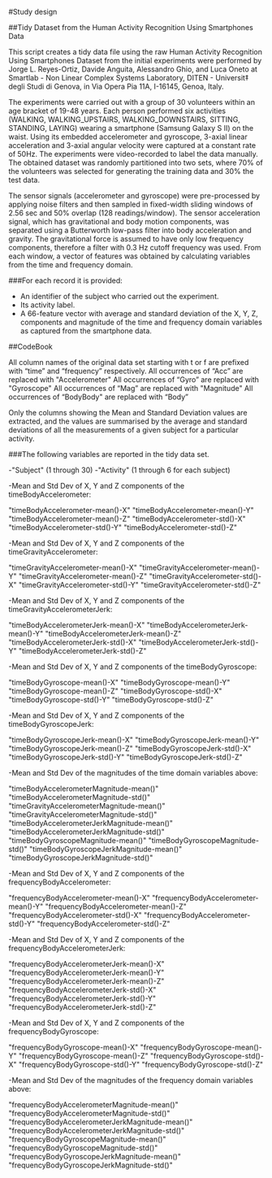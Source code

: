 #Study design

##Tidy Dataset from the Human Activity Recognition Using Smartphones Data


This script creates a tidy data file using the raw Human Activity Recognition Using Smartphones Dataset from the initial experiments were performed by Jorge L. Reyes-Ortiz, Davide Anguita, Alessandro Ghio, and Luca Oneto at Smartlab - Non Linear Complex Systems Laboratory, DITEN - Universit‡ degli Studi di Genova, in Via Opera Pia 11A, I-16145, Genoa, Italy.

The experiments were carried out with a group of 30 volunteers within an age bracket of 19-48 years. Each person performed six activities (WALKING, WALKING_UPSTAIRS, WALKING_DOWNSTAIRS, SITTING, STANDING, LAYING) wearing a smartphone (Samsung Galaxy S II) on the waist. Using its embedded accelerometer and gyroscope, 3-axial linear acceleration and 3-axial angular velocity were captured at a constant rate of 50Hz. The experiments were video-recorded to label the data manually. The obtained dataset was randomly partitioned into two sets, where 70% of the volunteers was selected for generating the training data and 30% the test data. 

The sensor signals (accelerometer and gyroscope) were pre-processed by applying noise filters and then sampled in fixed-width sliding windows of 2.56 sec and 50% overlap (128 readings/window). The sensor acceleration signal, which has gravitational and body motion components, was separated using a Butterworth low-pass filter into body acceleration and gravity. The gravitational force is assumed to have only low frequency components, therefore a filter with 0.3 Hz cutoff frequency was used. From each window, a vector of features was obtained by calculating variables from the time and frequency domain. 


###For each record it is provided:


- An identifier of the subject who carried out the experiment.
- Its activity label.
- A 66-feature vector with average and standard deviation of the X, Y, Z, components and magnitude of the time and frequency domain variables as captured from the smartphone data. 




##CodeBook


All column names of the original data set starting with t or f are prefixed with “time” and “frequency” respectively. 
All occurrences of “Acc” are replaced with "Accelerometer"
All occurrences of “Gyro” are replaced with "Gyroscope"
All occurrences of “Mag” are replaced with "Magnitude"
All occurrences of “BodyBody" are replaced with “Body”

Only the columns showing the Mean and Standard Deviation values are extracted, and the values are summarised by the average and standard deviations of all the measurements of a given subject for a particular activity. 


###The following variables are reported in the tidy data set.


-"Subject" (1 through 30)
-"Activity" (1 through 6 for each subject)

-Mean and Std Dev of X, Y and Z components of the timeBodyAccelerometer:

"timeBodyAccelerometer-mean()-X" 
"timeBodyAccelerometer-mean()-Y" 
"timeBodyAccelerometer-mean()-Z" 
"timeBodyAccelerometer-std()-X" 
"timeBodyAccelerometer-std()-Y" 
"timeBodyAccelerometer-std()-Z" 

-Mean and Std Dev of X, Y and Z components of the timeGravityAccelerometer:

"timeGravityAccelerometer-mean()-X" 
"timeGravityAccelerometer-mean()-Y" 
"timeGravityAccelerometer-mean()-Z" 
"timeGravityAccelerometer-std()-X" 
"timeGravityAccelerometer-std()-Y" 
"timeGravityAccelerometer-std()-Z" 

-Mean and Std Dev of X, Y and Z components of the timeGravityAccelerometerJerk:

"timeBodyAccelerometerJerk-mean()-X" 
"timeBodyAccelerometerJerk-mean()-Y" 
"timeBodyAccelerometerJerk-mean()-Z" 
"timeBodyAccelerometerJerk-std()-X" 
"timeBodyAccelerometerJerk-std()-Y" 
"timeBodyAccelerometerJerk-std()-Z" 

-Mean and Std Dev of X, Y and Z components of the timeBodyGyroscope:

"timeBodyGyroscope-mean()-X" 
"timeBodyGyroscope-mean()-Y" 
"timeBodyGyroscope-mean()-Z" 
"timeBodyGyroscope-std()-X" 
"timeBodyGyroscope-std()-Y" 
"timeBodyGyroscope-std()-Z" 

-Mean and Std Dev of X, Y and Z components of the timeBodyGyroscopeJerk:

"timeBodyGyroscopeJerk-mean()-X" 
"timeBodyGyroscopeJerk-mean()-Y" 
"timeBodyGyroscopeJerk-mean()-Z" 
"timeBodyGyroscopeJerk-std()-X" 
"timeBodyGyroscopeJerk-std()-Y" 
"timeBodyGyroscopeJerk-std()-Z" 

-Mean and Std Dev of the magnitudes of the time domain variables above:

"timeBodyAccelerometerMagnitude-mean()" 
"timeBodyAccelerometerMagnitude-std()" 
"timeGravityAccelerometerMagnitude-mean()" "timeGravityAccelerometerMagnitude-std()" "timeBodyAccelerometerJerkMagnitude-mean()" "timeBodyAccelerometerJerkMagnitude-std()" 
"timeBodyGyroscopeMagnitude-mean()" 
"timeBodyGyroscopeMagnitude-std()" 
"timeBodyGyroscopeJerkMagnitude-mean()" 
"timeBodyGyroscopeJerkMagnitude-std()" 

-Mean and Std Dev of X, Y and Z components of the frequencyBodyAccelerometer:

"frequencyBodyAccelerometer-mean()-X" 
"frequencyBodyAccelerometer-mean()-Y" 
"frequencyBodyAccelerometer-mean()-Z" 
"frequencyBodyAccelerometer-std()-X" 
"frequencyBodyAccelerometer-std()-Y" 
"frequencyBodyAccelerometer-std()-Z" 

-Mean and Std Dev of X, Y and Z components of the frequencyBodyAccelerometerJerk:

"frequencyBodyAccelerometerJerk-mean()-X" 
"frequencyBodyAccelerometerJerk-mean()-Y" 
"frequencyBodyAccelerometerJerk-mean()-Z" 
"frequencyBodyAccelerometerJerk-std()-X" 
"frequencyBodyAccelerometerJerk-std()-Y" 
"frequencyBodyAccelerometerJerk-std()-Z" 

-Mean and Std Dev of X, Y and Z components of the frequencyBodyGyroscope:

"frequencyBodyGyroscope-mean()-X" 
"frequencyBodyGyroscope-mean()-Y" 
"frequencyBodyGyroscope-mean()-Z" 
"frequencyBodyGyroscope-std()-X" 
"frequencyBodyGyroscope-std()-Y" 
"frequencyBodyGyroscope-std()-Z" 

-Mean and Std Dev of the magnitudes of the frequency domain variables above:

"frequencyBodyAccelerometerMagnitude-mean()" 
"frequencyBodyAccelerometerMagnitude-std()" 
"frequencyBodyAccelerometerJerkMagnitude-mean()" 
"frequencyBodyAccelerometerJerkMagnitude-std()" 
"frequencyBodyGyroscopeMagnitude-mean()" 
"frequencyBodyGyroscopeMagnitude-std()" 
"frequencyBodyGyroscopeJerkMagnitude-mean()" 
"frequencyBodyGyroscopeJerkMagnitude-std()"






